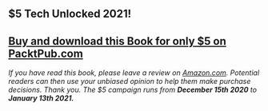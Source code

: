 ## $5 Tech Unlocked 2021!
[Buy and download this Book for only $5 on PacktPub.com](https://www.packtpub.com/product/mobile-deep-learning-with-tensorflow-lite-ml-kit-and-flutter/9781789611212)
-----
*If you have read this book, please leave a review on [Amazon.com](https://www.amazon.com/gp/product/1789611210).     Potential readers can then use your unbiased opinion to help them make purchase decisions. Thank you. The $5 campaign         runs from __December 15th 2020__ to __January 13th 2021.__*


